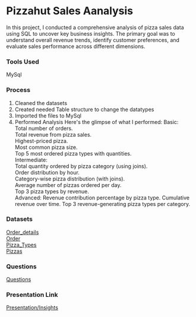 # Pizzahut Sales Aanalysis
In this project, I conducted a comprehensive analysis of pizza sales data using SQL to uncover key business insights. The primary goal was to understand overall revenue trends, identify customer preferences, and evaluate sales performance across different dimensions.
 ### Tools Used
 MySql
 ### Process
 1. Cleaned the datasets
 2. Created needed Table structure to change the datatypes
 3. Imported the files to MySql
 4. Performed Analysis
    Here's the glimpse of what I performed:
    Basic: <br>
Total number of orders. <br>
Total revenue from pizza sales. <br>
Highest-priced pizza. <br>
Most common pizza size. <br>
Top 5 most ordered pizza types with quantities. <br>
Intermediate: <br>
Total quantity ordered by pizza category (using joins). <br>
Order distribution by hour. <br>
Category-wise pizza distribution (with joins). <br>
Average number of pizzas ordered per day. <br>
Top 3 pizza types by revenue. <br>
Advanced:
Revenue contribution percentage by pizza type.
Cumulative revenue over time.
Top 3 revenue-generating pizza types per category.
 ### Datasets
 <a href="https://github.com/Bhumika-sharma12/task3/blob/main/order_details.csv"> Order_details </a> <br>
 <a href="https://github.com/Bhumika-sharma12/task3/blob/main/orders.csv"> Order </a> <br>
 <a href="https://github.com/Bhumika-sharma12/task3/blob/main/pizza_types.csv"> Pizza_Types </a> <br>
 <a href="https://github.com/Bhumika-sharma12/task3/blob/main/pizzas.csv"> Pizzas </a> <br>
 ### Questions
 <a href="https://github.com/Bhumika-sharma12/task3/blob/main/Questions.txt"> Questions </a>
### Presentation Link
<a href="https://github.com/Bhumika-sharma12/task3/blob/main/pizzahut_sales_analysis_presentation.pdf"> Presentation/Insights </a>
